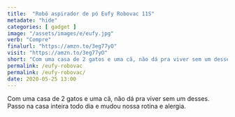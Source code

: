```yaml
---
title:  "Robô aspirador de pó Eufy Robovac 11S"
metadate: "hide"
categories: [ gadget ]
image: "/assets/images/e/eufy.jpg"
verb: "Compre"
finalurl: "https://amzn.to/3eg77yO"
visit: "https://amzn.to/3eg77yO"
short: "Com uma casa de 2 gatos e uma cã, não dá pra viver sem um desses. Passo na casa inteira todo dia e mudou nossa rotina e alergia."
permalink: /eufy-robovac
permalink: /eufy-robovac/
date: 2020-05-25 13:00
---
```

Com uma casa de 2 gatos e uma cã, não dá pra viver sem um desses. Passo na casa inteira todo dia e mudou nossa rotina e alergia.